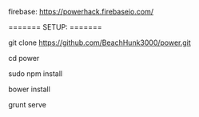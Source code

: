 firebase: https://powerhack.firebaseio.com/

======= SETUP: =======

git clone https://github.com/BeachHunk3000/power.git

cd power

sudo npm install

bower install

grunt serve

